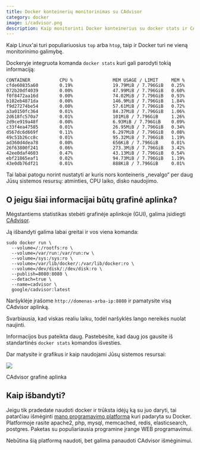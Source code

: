 ```yaml
---
title: Docker konteinerių monitorinimas su CAdvisor
category: docker
image: i/cadvisor.png
description: Kaip monitorinti Docker konteinerius su docker stats ir CAdvisor. Kokią informaciją galime gauti iš šių?
---
```


Kaip Linux'ai turi populiariuosius `top` arba `htop`, taip ir Docker turi ne vieną monitorinimo galimybę.

Dockeryje integruota komanda `docker stats` kuri gali parodyti tokią informaciją:

    CONTAINER           CPU %               MEM USAGE / LIMIT     MEM %
    cfde60835a60        0.19%               19.79MiB / 7.796GiB   0.25%
    072b20df4039        0.00%               47.99MiB / 7.796GiB   0.60%
    f0f8472aa16d        0.00%               74.02MiB / 7.796GiB   0.93%
    b102eb4871da        0.00%               146.9MiB / 7.796GiB   1.84%
    f9d27274be54        0.00%               57.61MiB / 7.796GiB   0.72%
    a3a0150fc364        0.01%               84.37MiB / 7.796GiB   1.06%
    2d618fc570a7        0.01%               101MiB / 7.796GiB     1.26%
    2d9ce919a48f        0.00%               6.93MiB / 7.796GiB    0.09%
    c33f4ea47585        0.01%               26.95MiB / 7.796GiB   0.34%
    d567dc6d669f        0.11%               6.297MiB / 7.796GiB   0.08%
    49c51b26cc8c        0.01%               95.32MiB / 7.796GiB   1.19%
    ad360d4dea78        0.00%               656KiB / 7.796GiB     0.01%
    26f63800f241        0.06%               273.3MiB / 7.796GiB   3.42%
    42ee0daf4603        0.47%               43.13MiB / 7.796GiB   0.54%
    ebf21865eaf1        0.02%               94.73MiB / 7.796GiB   1.19%
    43e0db76df21        0.01%               888KiB / 7.796GiB     0.01%

Tai labai patogu norint nustatyti ar kuris nors konteineris „nevalgo“ per daug Jūsų sistemos resursų: atminties, CPU laiko, disko naudojimo.

## O jeigu šiai informacijai būtų grafinė aplinka?

Mėgstantiems statistikas stebėti grafinėje aplinkoje (GUI), galima įsidiegti [CAdvisor](https://github.com/google/cadvisor).

Ją išbandyti galima labai greitai ir vos viena komanda:

    sudo docker run \
      --volume=/:/rootfs:ro \
      --volume=/var/run:/var/run:rw \
      --volume=/sys:/sys:ro \
      --volume=/var/lib/docker/:/var/lib/docker:ro \
      --volume=/dev/disk/:/dev/disk:ro \
      --publish=8080:8080 \
      --detach=true \
      --name=cadvisor \
      google/cadvisor:latest

Naršyklėje įrašome `http://domenas-arba-ip:8080` ir pamatysite visą CAdvisor aplinką.

Svarbiausia, kad viskas realiu laiku, todėl naršyklės lango nereikės nuolat naujinti.

Informacijos bus pateikta daug. Pastebėsite, kad daug jos gausite iš standartinės `docker stats` komandos išvesties.

Dar matysite ir grafikus ir kaip naudojami Jūsų sistemos resursai:

<img src="/i/cadvisor_grafikai.png" class="img-fluid" />

<p class="text-center small text-muted">CAdvisor grafinė aplinka</p>

## Kaip išbandyti?

Jeigu tik pradedate naudoti docker ir trūksta idėjų ką su juo daryti, tai patarčiau išmėginti [mano programavimo platformą](https://github.com/ReekenX/docker-for-webdevs) kuri padaryta su Docker. Platformoje rasite apache2, php, mysql, memcached, redis, elasticsearch, postgres. Paketas su populiariausia programine įrange WEB programavimui.

Nebūtina šią platformą naudoti, bet galima panaudoti CAdvisor išmėginimui.
